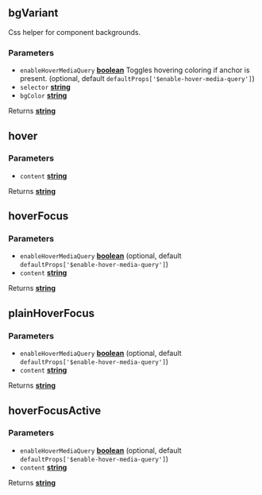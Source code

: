 <!-- Generated by documentation.js. Update this documentation by updating the source code. -->

## bgVariant

Css helper for component backgrounds.

### Parameters

-   `enableHoverMediaQuery` **[boolean][1]** Toggles hovering coloring if anchor is present. (optional, default `defaultProps['$enable-hover-media-query']`)
-   `selector` **[string][2]** 
-   `bgColor` **[string][2]** 

Returns **[string][2]** 

## hover

### Parameters

-   `content` **[string][2]** 

Returns **[string][2]** 

## hoverFocus

### Parameters

-   `enableHoverMediaQuery` **[boolean][1]**  (optional, default `defaultProps['$enable-hover-media-query']`)
-   `content` **[string][2]** 

Returns **[string][2]** 

## plainHoverFocus

### Parameters

-   `enableHoverMediaQuery` **[boolean][1]**  (optional, default `defaultProps['$enable-hover-media-query']`)
-   `content` **[string][2]** 

Returns **[string][2]** 

## hoverFocusActive

### Parameters

-   `enableHoverMediaQuery` **[boolean][1]**  (optional, default `defaultProps['$enable-hover-media-query']`)
-   `content` **[string][2]** 

Returns **[string][2]** 

[1]: https://developer.mozilla.org/docs/Web/JavaScript/Reference/Global_Objects/Boolean

[2]: https://developer.mozilla.org/docs/Web/JavaScript/Reference/Global_Objects/String
